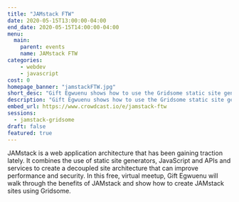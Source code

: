 ```yaml
---
title: "JAMstack FTW"
date: 2020-05-15T13:00:00-04:00
end_date: 2020-05-15T14:00:00-04:00
menu:
  main:
    parent: events
    name: JAMstack FTW
categories:
    - webdev
    - javascript
cost: 0
homepage_banner: "jamstackFTW.jpg"
short_desc: "Gift Egwuenu shows how to use the Gridsome static site generator and Vue.js to build JAMstack web applications."
description: "Gift Egwuenu shows how to use the Gridsome static site generator and Vue.js to build JAMstack web applications."
embed_url: https://www.crowdcast.io/e/jamstack-ftw
sessions:
  - jamstack-gridsome
draft: false
featured: true
---
```


JAMstack is a web application architecture that has been gaining traction lately. It combines the use of static site generators, JavaScript and APIs and services to create a decoupled site architecture that can improve performance and security. In this free, virtual meetup, Gift Egwuenu will walk through the benefits of JAMstack and show how to create JAMstack sites using Gridsome.